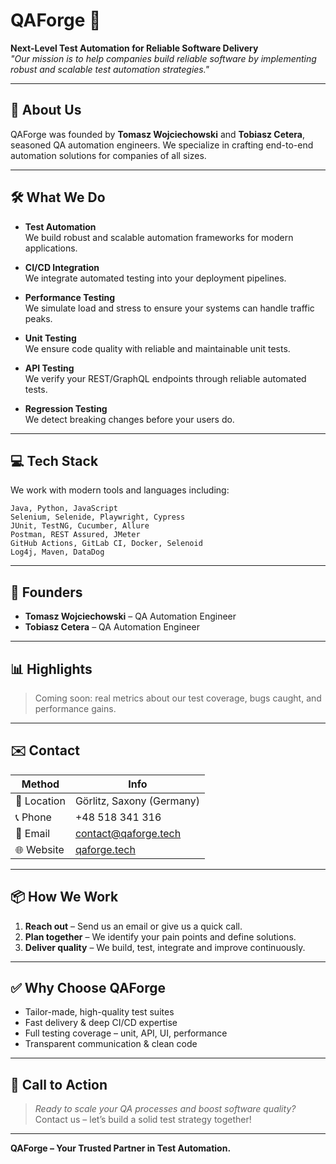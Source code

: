 # QAForge 🚀  
**Next-Level Test Automation for Reliable Software Delivery**  
*"Our mission is to help companies build reliable software by implementing robust and scalable test automation strategies."*

---

## 🧩 About Us  
QAForge was founded by **Tomasz Wojciechowski** and **Tobiasz Cetera**, seasoned QA automation engineers. We specialize in crafting end-to-end automation solutions for companies of all sizes.

---

## 🛠️ What We Do
- **Test Automation**  
  We build robust and scalable automation frameworks for modern applications.

- **CI/CD Integration**  
  We integrate automated testing into your deployment pipelines.

- **Performance Testing**  
  We simulate load and stress to ensure your systems can handle traffic peaks.

- **Unit Testing**  
  We ensure code quality with reliable and maintainable unit tests.

- **API Testing**  
  We verify your REST/GraphQL endpoints through reliable automated tests.

- **Regression Testing**  
  We detect breaking changes before your users do.

---

## 💻 Tech Stack  
We work with modern tools and languages including:

```
Java, Python, JavaScript  
Selenium, Selenide, Playwright, Cypress  
JUnit, TestNG, Cucumber, Allure  
Postman, REST Assured, JMeter  
GitHub Actions, GitLab CI, Docker, Selenoid  
Log4j, Maven, DataDog
```

---

## 👥 Founders  
- **Tomasz Wojciechowski** – QA Automation Engineer  
- **Tobiasz Cetera** – QA Automation Engineer

---

## 📊 Highlights  
> Coming soon: real metrics about our test coverage, bugs caught, and performance gains.

---

## ✉️ Contact  
| Method        | Info                                |
|---------------|-------------------------------------|
| 📍 Location     | Görlitz, Saxony (Germany)           |
| 📞 Phone        | +48 518 341 316                     |
| 📧 Email        | [contact@qaforge.tech](mailto:contact@qaforge.tech) |
| 🌐 Website      | [qaforge.tech](https://qaforge.tech) |

---

## 📦 How We Work  
1. **Reach out** – Send us an email or give us a quick call.  
2. **Plan together** – We identify your pain points and define solutions.  
3. **Deliver quality** – We build, test, integrate and improve continuously.

---

## ✅ Why Choose QAForge
- Tailor-made, high-quality test suites  
- Fast delivery & deep CI/CD expertise  
- Full testing coverage – unit, API, UI, performance  
- Transparent communication & clean code  

---

## 🧭 Call to Action  
> *Ready to scale your QA processes and boost software quality?*  
> Contact us – let’s build a solid test strategy together!

---

**QAForge – Your Trusted Partner in Test Automation.**

